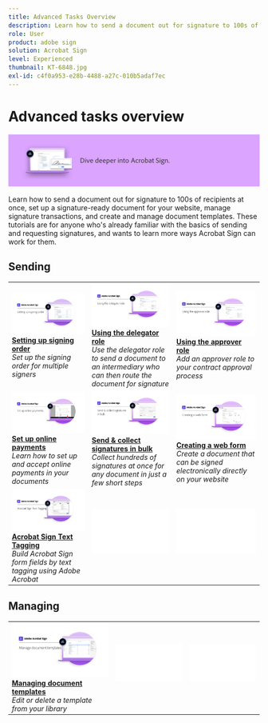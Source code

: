```yaml
---
title: Advanced Tasks Overview
description: Learn how to send a document out for signature to 100s of recipients at once, set up a signature-ready document for your website, manage signature transactions, and create and manage document templates
role: User
product: adobe sign
solution: Acrobat Sign
level: Experienced
thumbnail: KT-6848.jpg
exl-id: c4f0a953-e28b-4488-a27c-010b5adaf7ec
---
```

# Advanced tasks overview

![Sign Advanced Image](../assets/Hero-Advanced.png)

Learn how to send a document out for signature to 100s of recipients at once, set up a signature-ready document for your website, manage signature transactions, and create and manage document templates. These tutorials are for anyone who's already familiar with the basics of sending and requesting signatures, and wants to learn more ways Acrobat Sign can work for them.

## Sending

<table style="table-layout:fixed">
<tr>
  <td>
    <a href="setting-up-routing.md">
      <img alt="Setting up signing order" src="../assets/Routing.png">
    </a>
    <div>
    <a href="setting-up-routing.md"><strong>Setting up signing order</strong></a>
    </div>
    <em>Set up the signing order for multiple signers</em>
    <br>
  </td>
  <td>
    <a href="delegate-signature.md">
      <img alt="Delegating to someone else" src="../assets/Delegating.png" />
    </a>  
    <div>
    <a href="delegate-signature.md"><strong>Using the delegator role</strong></a>
    </div>
    <em>Use the delegator role to send a document to an intermediary who can then route the document for signature</em>
    <br>
  </td>
  <td>
    <a href="add-an-approver.md">
      <img alt="Using the approver role" src="../assets/Approver.png" />
    </a>
    <div>
    <a href="add-an-approver.md"><strong>Using the approver role</strong></a>
    </div>
    <em>Add an approver role to your contract approval process</em>
    <br>
  </td>
</tr>
<tr>
  <td>
    <a href="set-up-online-payments.md">
      <img alt="Set up online payments" src="../assets/Payments.png" />
    </a>
    <div>
    <a href="set-up-online-payments.md"><strong>Set up online payments</strong></a>
    </div>
    <em>Learn how to set up and accept online payments in your documents</em>
    <br>
  </td>
  <td>
    <a href="megasign.md">
      <img alt="Send & collect signatures in bulk" src="../assets/Megasign.png" />
    </a>
    <div>
    <a href="megasign.md"><strong>Send & collect signatures in bulk</strong></a>
    </div>
    <em>Collect hundreds of signatures at once for any document in just a few short steps</em>
    <br>
  </td>
  <td>
    <a href="webform.md">
      <img alt="Creating a web form" src="../assets/Webform.png" />
    </a>
    <div>
    <a href="webform.md"><strong>Creating a web form</strong></a>
    </div>
    <em>Create a document that can be signed electronically directly on your website</em>
    <br>
  </td>
</tr>
<tr>
   <td>
    <a href="adobe-sign-text-tagging.md">
      <img alt="Acrobat Sign Text Tagging" src="../assets/Text-Tagging.png" />
  </a>
    <div>
    <a href="adobe-sign-text-tagging.md"><strong>Acrobat Sign Text Tagging</strong></a>
    </div>
    <em>Build Acrobat Sign form fields by text tagging using Adobe Acrobat</em>
    <br>
  </td>
  <td>
    <img alt="Spacer" src="../assets/Whitespacer.png" />
    <div>
    <br>
  </td>
  <td>
    <img alt="Spacer" src="../assets/Whitespacer.png" />
    <div>
    <br>
  </td>
</tr>
</table>

## Managing

<table style="table-layout:fixed">
<tr>
  <td>
    <a href="edit-a-template.md">
      <img alt="Managing document templates" src="../assets/ManageTemplate.png" />
    </a>
    <div>
    <a href="edit-a-template.md"><strong>Managing document templates</strong></a>
    </div>
    <em>Edit or delete a template from your library</em>
    <br>
  </td>  
  <td>
    <img alt="Spacer" src="../assets/Whitespacer.png" />
    <div>
    <br>
  </td>
  <td>
    <img alt="Spacer" src="../assets/Whitespacer.png" />
    <div>
    <br>
  </td>
</tr>
</table>
